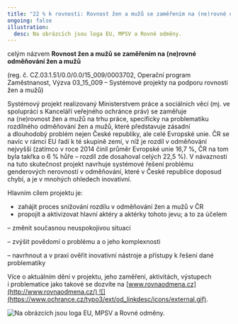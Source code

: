 ```yaml
---
title: "22 % k rovnosti: Rovnost žen a mužů se zaměřením na (ne)rovné odměňování"
ongoing: false
illustration:
  desc: Na obrázcích jsou loga EU, MPSV a Rovné odměny.
---
```


celým názvem **Rovnost žen a mužů se zaměřením na (ne)rovné odměňování žen a mužů**

(reg. č. CZ.03.1.51/0.0/0.0/15_009/0003702, Operační program Zaměstnanost, Výzva 03_15_009 – Systémové projekty na podporu rovnosti žen a mužů)

Systémový projekt realizovaný Ministerstvem práce a sociálních věcí (mj. []()ve spolupráci s Kanceláří veřejného ochránce práv) se zaměřuje na (ne)rovnost žen a mužů na trhu práce, specificky na problematiku rozdílného odměňování žen a mužů, které představuje zásadní a dlouhodobý problém nejen České republiky, ale celé Evropské unie. ČR se navíc v rámci EU řadí k té skupině zemí, v níž je rozdíl v odměňování nejvyšší (zatímco v roce 2014 činil průměr Evropské unie 16,7 %, ČR na tom byla takřka o 6 % hůře – rozdíl zde dosahoval celých 22,5 %). V návaznosti na tuto skutečnost projekt navrhuje systémové řešení problému genderových nerovností v odměňování, které v České republice doposud chybí, a je v mnohých ohledech inovativní.

Hlavním cílem projektu je:

- zahájit proces snižování rozdílu v odměňování žen a mužů v ČR
- propojit a aktivizovat hlavní aktéry a aktérky tohoto jevu; a to za účelem

– změnit současnou neuspokojivou situaci

– zvýšit povědomí o problému a o jeho komplexnosti

– navrhnout a v praxi ověřit inovativní nástroje a přístupy k řešení dané problematiky

Více o aktuálním dění v projektu, jeho zaměření, aktivitách, výstupech i problematice jako takové se dozvíte na [www.rovnaodmena.cz](http://www.rovnaodmena.cz/) ![](https://www.ochrance.cz/typo3/ext/od_linkdesc/icons/external.gif).

![Na obrázcích jsou loga EU, MPSV a Rovné odměny.](https://www.ochrance.cz/uploads/RTEmagicC_trojlogo_22.png.png)

